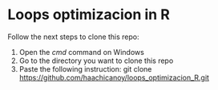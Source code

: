 # Loops optimizacion in R

Follow the next steps to clone this repo:

1. Open the *cmd* command on Windows
2. Go to the directory you want to clone this repo
3. Paste the following instruction: git clone https://github.com/haachicanoy/loops_optimizacion_R.git
